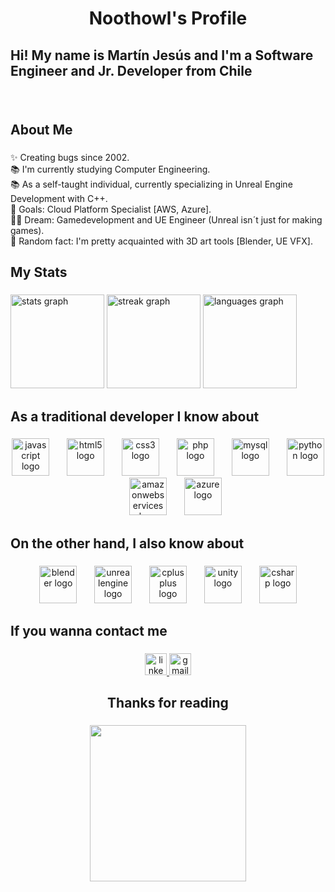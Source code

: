 <h2 align="center"></h2>

###

<h1 align="center">Noothowl's Profile</h1>

###

<h2 align="left"></h2>

###

<h2 align="left">Hi! My name is Martín Jesús and I'm a Software Engineer and Jr. Developer from Chile</h2>

###

<br clear="both">

<h2 align="left">About Me</h2>

###

<p align="left">✨ Creating bugs since 2002.<br>📚 I'm currently studying Computer Engineering.<br>📚 As a self-taught individual, currently specializing in Unreal Engine Development with C++.<br>🎯 Goals: Cloud Platform Specialist [AWS, Azure].<br>😶‍🌫️ Dream: Gamedevelopment and UE Engineer (Unreal isn´t just for making games).<br>🎲 Random fact: I'm pretty acquainted with 3D art tools [Blender, UE VFX].</p>

###

<h2 align="left"></h2>

###

<h2 align="left">My Stats</h2>

###

<div align="left">
  <img src="https://github-readme-stats.vercel.app/api?username=Noothowl&hide_title=false&hide_rank=false&show_icons=true&include_all_commits=true&count_private=true&disable_animations=false&theme=material-palenight&locale=en&hide_border=false&custom_title=Noothowl's%20Stats" height="150" alt="stats graph"  />
  <img src="https://streak-stats.demolab.com?user=Noothowl&locale=en&mode=weekly&theme=material-palenight&hide_border=false&border_radius=5" height="150" alt="streak graph"  />
  <img src="https://github-readme-stats.vercel.app/api/top-langs?username=Noothowl&locale=en&hide_title=false&layout=compact&card_width=320&langs_count=5&theme=material-palenight&hide_border=false&custom_title=My%20Current%20Languages" height="150" alt="languages graph"  />
</div>

###

<h2 align="left"></h2>

###

<h2 align="left">As a traditional developer I know about</h2>

###

<div align="center">
  <img src="https://cdn.jsdelivr.net/gh/devicons/devicon/icons/javascript/javascript-original.svg" height="60" alt="javascript logo"  />
  <img width="20" />
  <img src="https://cdn.jsdelivr.net/gh/devicons/devicon/icons/html5/html5-original.svg" height="60" alt="html5 logo"  />
  <img width="20" />
  <img src="https://cdn.jsdelivr.net/gh/devicons/devicon/icons/css3/css3-original.svg" height="60" alt="css3 logo"  />
  <img width="20" />
  <img src="https://cdn.jsdelivr.net/gh/devicons/devicon/icons/php/php-original.svg" height="60" alt="php logo"  />
  <img width="20" />
  <img src="https://cdn.jsdelivr.net/gh/devicons/devicon/icons/mysql/mysql-original.svg" height="60" alt="mysql logo"  />
  <img width="20" />
  <img src="https://cdn.jsdelivr.net/gh/devicons/devicon/icons/python/python-original.svg" height="60" alt="python logo"  />
  <img width="20" />
  <img src="https://skillicons.dev/icons?i=aws" height="60" alt="amazonwebservices logo"  />
  <img width="20" />
  <img src="https://cdn.jsdelivr.net/gh/devicons/devicon/icons/azure/azure-original.svg" height="60" alt="azure logo"  />
</div>

###

<h2 align="left"></h2>

###

<h2 align="left">On the other hand, I also know about</h2>

###

<div align="center">
  <img src="https://cdn.jsdelivr.net/gh/devicons/devicon/icons/blender/blender-original.svg" height="60" alt="blender logo"  />
  <img width="20" />
  <img src="https://cdn.jsdelivr.net/gh/devicons/devicon/icons/unrealengine/unrealengine-original.svg" height="60" alt="unrealengine logo"  />
  <img width="20" />
  <img src="https://cdn.jsdelivr.net/gh/devicons/devicon/icons/cplusplus/cplusplus-original.svg" height="60" alt="cplusplus logo"  />
  <img width="20" />
  <img src="https://cdn.jsdelivr.net/gh/devicons/devicon/icons/unity/unity-original.svg" height="60" alt="unity logo"  />
  <img width="20" />
  <img src="https://cdn.jsdelivr.net/gh/devicons/devicon/icons/csharp/csharp-original.svg" height="60" alt="csharp logo"  />
</div>

###

<h2 align="left"></h2>

###

<h2 align="left">If you wanna contact me</h2>

###

<div align="center">
  <a href="https://www.linkedin.com/in/martín-jesús-chipoco/" target="_blank">
    <img src="https://img.shields.io/static/v1?message=LinkedIn&logo=linkedin&label=&color=0077B5&logoColor=white&labelColor=&style=for-the-badge" height="35" alt="linkedin logo"  />
  </a>
  <a href="mailto:martinchipoco@gmail.com" target="_blank">
    <img src="https://img.shields.io/static/v1?message=Gmail&logo=gmail&label=&color=D14836&logoColor=white&labelColor=&style=for-the-badge" height="35" alt="gmail logo"  />
  </a>
</div>

###

<h2 align="left"></h2>

###

<h2 align="center">Thanks for reading</h2>

###

<div align="center">
  <img height="250" src="https://media1.tenor.com/m/GZTYJ2-kP74AAAAd/cat-kitten.gif"  />
</div>

###